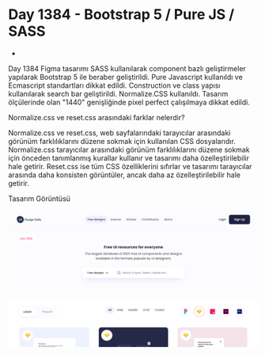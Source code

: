 # Day 1384 - Bootstrap 5 / Pure JS / SASS
-

Day 1384 Figma tasarımı SASS kullanılarak component bazlı geliştirmeler yapılarak Bootstrap 5 ile beraber geliştirildi. Pure Javascript kullanıldı ve Ecmascript standartları dikkat edildi. Construction ve class yapısı kullanılarak search bar geliştirildi. Normalize.CSS kullanıldı. Tasarım ölçülerinde olan "1440" genişliğinde pixel perfect çalışılmaya dikkat edildi.

Normalize.css ve reset.css arasındaki farklar nelerdir?

Normalize.css ve reset.css, web sayfalarındaki tarayıcılar arasındaki görünüm farklılıklarını düzene sokmak için kullanılan CSS dosyalarıdır. Normalize.css tarayıcılar arasındaki görünüm farklılıklarını düzene sokmak için önceden tanımlanmış kurallar kullanır ve tasarımı daha özelleştirilebilir hale getirir. Reset.css ise tüm CSS özelliklerini sıfırlar ve tasarımı tarayıcılar arasında daha konsisten görüntüler, ancak daha az özelleştirilebilir hale getirir. 

Tasarım Görüntüsü 

<img alt="GIF" src="https://github.com/RSametSamyeli/day1385/blob/main/cover.png?raw=true?raw=true"/>
